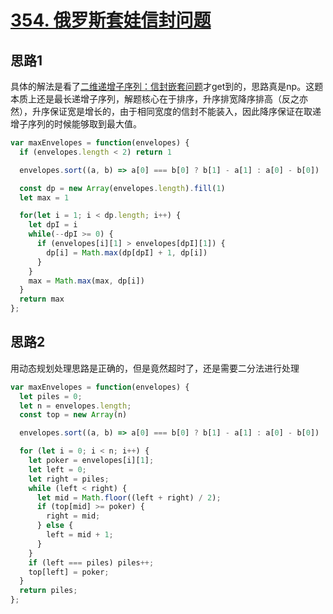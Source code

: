 # [354. 俄罗斯套娃信封问题](https://leetcode-cn.com/problems/russian-doll-envelopes/)

## 思路1

具体的解法是看了[二维递增子序列：信封嵌套问题](https://labuladong.github.io/zgnb/3/15/17/)才get到的，思路真是np。这题本质上还是最长递增子序列，解题核心在于排序，升序排宽降序排高（反之亦然），升序保证宽是增长的，由于相同宽度的信封不能装入，因此降序保证在取递增子序列的时候能够取到最大值。

```js
var maxEnvelopes = function(envelopes) {
  if (envelopes.length < 2) return 1

  envelopes.sort((a, b) => a[0] === b[0] ? b[1] - a[1] : a[0] - b[0])

  const dp = new Array(envelopes.length).fill(1)
  let max = 1

  for(let i = 1; i < dp.length; i++) {
    let dpI = i
    while(--dpI >= 0) {
      if (envelopes[i][1] > envelopes[dpI][1]) {
        dp[i] = Math.max(dp[dpI] + 1, dp[i])
      }
    }
    max = Math.max(max, dp[i])
  }
  return max
};
```

## 思路2

用动态规划处理思路是正确的，但是竟然超时了，还是需要二分法进行处理

```js
var maxEnvelopes = function(envelopes) {
  let piles = 0;
  let n = envelopes.length;
  const top = new Array(n)

  envelopes.sort((a, b) => a[0] === b[0] ? b[1] - a[1] : a[0] - b[0])

  for (let i = 0; i < n; i++) {
    let poker = envelopes[i][1];
    let left = 0;
    let right = piles;
    while (left < right) {
      let mid = Math.floor((left + right) / 2);
      if (top[mid] >= poker) {
        right = mid;
      } else {
        left = mid + 1;
      }
    }
    if (left === piles) piles++;
    top[left] = poker;
  }
  return piles;
};
```